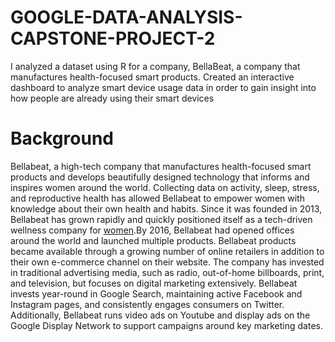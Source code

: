 # GOOGLE-DATA-ANALYSIS-CAPSTONE-PROJECT-2
I analyzed a dataset using R for a company, BellaBeat, a company that manufactures health-focused smart products. Created an interactive dashboard to analyze smart device usage data in order to gain
insight into how people are already using their smart devices

# Background
 Bellabeat, a high-tech company that manufactures health-focused smart products and develops beautifully designed technology that informs and inspires women around the world. Collecting data on activity, sleep, stress, and reproductive health has allowed Bellabeat to empower women with knowledge about their own health and habits. Since it was founded in 2013, Bellabeat has grown rapidly and quickly positioned itself as a tech-driven wellness company for [women](https://bellabeat.com/).By 2016, Bellabeat had opened offices around the world and launched multiple products. Bellabeat products became available through a growing number of online retailers in addition to their own e-commerce channel on their website. The company has invested in traditional advertising media, such as radio, out-of-home billboards, print, and television, but focuses on digital marketing extensively. Bellabeat invests year-round in Google Search, maintaining active Facebook and Instagram pages, and consistently engages consumers on Twitter. Additionally, Bellabeat runs video ads on Youtube and display ads on the Google Display Network to support campaigns around key marketing dates.

